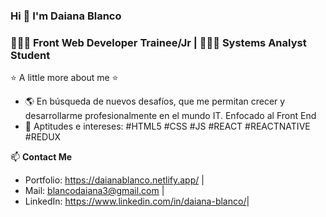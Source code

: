 ### Hi 👋  I'm Daiana Blanco 

### 👩🏻‍💻 Front Web Developer Trainee/Jr | 👩🏻‍🎓 Systems Analyst Student 

⭐️ A little more about me ⭐️ 
- 🌎 En búsqueda de nuevos desafíos, que me permitan crecer y desarrollarme profesionalmente en el mundo IT. Enfocado al Front End 
- 🚀 Aptitudes e intereses: #HTML5 #CSS #JS #REACT #REACTNATIVE #REDUX

📫 **Contact Me**
- Portfolio: https://daianablanco.netlify.app/ |
- Mail: blancodaiana3@gmail.com |
- LinkedIn: <https://www.linkedin.com/in/daiana-blanco/>|




